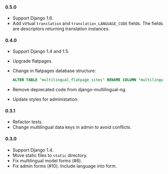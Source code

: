 #### 0.5.0 ####
 * Support Django 1.6.
 * Add virtual `translation` and `translation_LANGUAGE_CODE` fields. The fields are descriptors returning translation
   instances.

#### 0.4.0 ####
 * Support Django 1.4 and 1.5.
 * Upgrade flatpages.
 * Change in flatpages database structure:

   ```sql
   ALTER TABLE "multilingual_flatpage_sites" RENAME COLUMN "multilingualflatpage_id" TO "flatpage_id";
   ```

 * Remove deprecated code from django-multilingual-ng.
 * Update styles for administation.

#### 0.3.1 ####
 * Refactor tests.
 * Change multilingual data keys in admin to avoid conflicts.

#### 0.3.0 ####
 * Support Django 1.4.
 * Move static files to `static` directory.
 * Fix multilingual model forms (#6).
 * Fix admin forms (#10). Include language into form.
